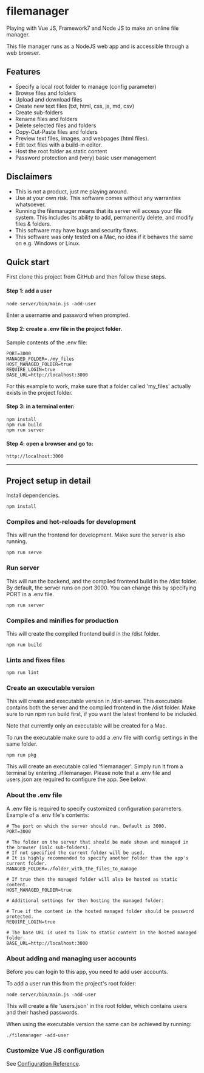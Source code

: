 # filemanager

Playing with Vue JS, Framework7 and Node JS to make an online file manager.

This file manager runs as a NodeJS web app and is accessible through a web browser.

## Features ##
- Specify a local root folder to manage (config parameter)
- Browse files and folders
- Upload and download files
- Create new text files (txt, html, css, js, md, csv)
- Create sub-folders
- Rename files and folders
- Delete selected files and folders
- Copy-Cut-Paste files and folders
- Preview text files, images, and webpages (html files).
- Edit text files with a build-in editor.
- Host the root folder as static content
- Password protection and (very) basic user management

## Disclaimers ## 
- This is not a product, just me playing around.
- Use at your own risk. This software comes without any warranties whatsoever.
- Running the filemanager means that its server will access your file system.
This includes its ability to add, permanently delete, and modify files & folders.
- This software may have bugs and security flaws.
- This software was only tested on a Mac, no idea if it behaves the same on e.g. Windows or Linux.

## Quick start ##
First clone this project from GitHub and then follow these steps.

#### Step 1: add a user ####
```
node server/bin/main.js -add-user
```
Enter a username and password when prompted.

#### Step 2: create a .env file in the project folder. ####
Sample contents of the .env file:
```
PORT=3000
MANAGED_FOLDER=./my_files
HOST_MANAGED_FOLDER=true
REQUIRE_LOGIN=true
BASE_URL=http://localhost:3000
```
For this example to work, make sure that a folder called 'my_files' actually exists in the project folder.

#### Step 3: in a terminal enter: ####
```
npm install
npm run build
npm run server
```
#### Step 4: open a browser and go to: ####
```
http://localhost:3000
```

---

## Project setup in detail
Install dependencies.
```
npm install
```
### Compiles and hot-reloads for development
This will run the frontend for development. Make sure the server is also running.
```
npm run serve
```
### Run server
This will run the backend, and the compiled frontend build in the /dist folder.
By default, the server runs on port 3000. You can change this by specifying PORT in a .env file.
```
npm run server
```
### Compiles and minifies for production
This will create the compiled frontend build in the /dist folder.
```
npm run build
```

### Lints and fixes files
```
npm run lint
```

### Create an executable version ###
This will create and executable version in /dist-server.
This executable contains both the server and the compiled frontend in the /dist folder.
Make sure to run npm run build first, if you want the latest frontend to be included.

Note that currently only an executable will be created for a Mac.

To run the executable make sure to add a .env file with config settings in the same folder.
```
npm run pkg
```
This will create an executable called 'filemanager'.
Simply run it from a terminal by entering ./filemanager.
Please note that a .env file and users.json are required to configure the app. See below.

### About the .env file ###
A .env file is required to specify customized configuration parameters.
Example of a .env file's contents:
```
# The port on which the server should run. Default is 3000.
PORT=3000

# The folder on the server that should be made shown and managed in the browser (inlc sub-folders).
# If not specified the current folder will be used. 
# It is highly recommended to specify another folder than the app's current folder.
MANAGED_FOLDER=./folder_with_the_files_to_manage

# If true then the managed folder will also be hosted as static content.
HOST_MANAGED_FOLDER=true

# Additional settings for then hosting the managed folder:

# True if the content in the hosted managed folder should be password protected.
REQUIRE_LOGIN=true

# The base URL is used to link to static content in the hosted managed folder.
BASE_URL=http://localhost:3000
```

### About adding and managing user accounts ###
Before you can login to this app, you need to add user accounts.

To add a user run this from the project's root folder:
```
node server/bin/main.js -add-user
```
This will create a file 'users.json' in the root folder, which contains users and their hashed passwords.

When using the executable version the same can be achieved by running:
```
./filemanager -add-user
```


### Customize Vue JS configuration
See [Configuration Reference](https://cli.vuejs.org/config/).
